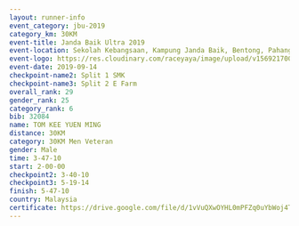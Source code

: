 ```yaml
---
layout: runner-info 
event_category: jbu-2019 
category_km: 30KM 
event-title: Janda Baik Ultra 2019  
event-location: Sekolah Kebangsaan, Kampung Janda Baik, Bentong, Pahang, Malaysia 
event-logo: https://res.cloudinary.com/raceyaya/image/upload/v1569217009/logo/janda-baik_vch1pc.jpg 
event-date: 2019-09-14 
checkpoint-name2: Split 1 SMK 
checkpoint-name3: Split 2 E Farm 
overall_rank: 29
gender_rank: 25
category_rank: 6
bib: 32084
name: TOM KEE YUEN MING
distance: 30KM
category: 30KM Men Veteran
gender: Male
time: 3-47-10
start: 2-00-00
checkpoint2: 3-40-10
checkpoint3: 5-19-14
finish: 5-47-10
country: Malaysia
certificate: https://drive.google.com/file/d/1vVuQXwOYHL0mPFZq0uYbWoj4Tkky8t86/view?usp=sharing
---
```

